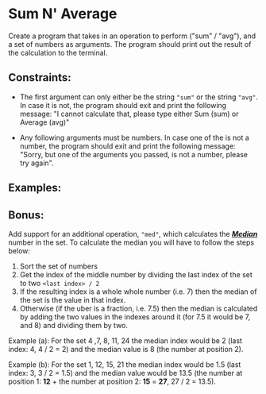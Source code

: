 # Sum N' Average

Create a program that takes in an operation to perform ("sum" / "avg"), and a set of numbers as arguments. The program should print out the result of the calculation to the terminal.

## Constraints:

- The first argument can only either be the string `"sum"` or the string `"avg"`. In case it is not, the program should exit and print the following message: "I cannot calculate that, please type either Sum (sum) or Average (avg)"

- Any following arguments must be numbers. In case one of the is not a number, the program should exit and print the following message: "Sorry, but one of the arguments you passed, is not a number, please try again".

## Examples:

## Bonus:

Add support for an additional operation, `"med"`, which calculates the [**_Median_**](https://en.wikipedia.org/wiki/Median) number in the set. To calculate the median you will have to follow the steps below:

1. Sort the set of numbers
2. Get the index of the middle number by dividing the last index of the set to two `<last index> / 2`
3. If the resulting index is a whole whole number (i.e. 7) then the median of the set is the value in that index.
4. Otherwise (if the uber is a fraction, i.e. 7.5) then the median is calculated by adding the two values in the indexes around it (for 7.5 it would be 7, and 8) and dividing them by two.

Example (a): For the set 4 ,7, 8, 11, 24 the median index would be 2 (last index: 4, 4 / 2 = 2) and the median value is 8 (the number at position 2).

Example (b): For the set 1, 12, 15, 21 the median index would be 1.5 (last index: 3, 3 / 2 = 1.5) and the median value would be 13.5 (the number at position 1: **12** + the number at position 2: **15** = **27**, 27 / 2 = 13.5).
